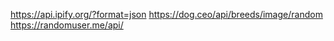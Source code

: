https://api.ipify.org/?format=json
https://dog.ceo/api/breeds/image/random
https://randomuser.me/api/
